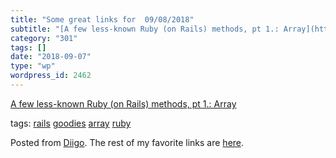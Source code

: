 ```yaml
---
title: "Some great links for  09/08/2018"
subtitle: "[A few less-known Ruby (on Rails) methods, pt 1.: Array](https://medium.com/jobteaser-dev-team/a-few..."
category: "301"
tags: []
date: "2018-09-07"
type: "wp"
wordpress_id: 2462
---
```

[A few less-known Ruby (on Rails) methods, pt 1.: Array](https://medium.com/jobteaser-dev-team/a-few-less-known-ruby-on-rails-methods-pt-1-array-e3462a85fe35?source=userActivityShare-d383785221d0-1536316940) 

 tags: [rails](https://www.diigo.com/user/pitosalas/rails) [goodies](https://www.diigo.com/user/pitosalas/goodies) [array](https://www.diigo.com/user/pitosalas/array) [ruby](https://www.diigo.com/user/pitosalas/ruby)

Posted from [Diigo](https://www.diigo.com). The rest of my favorite links are [here](https://www.diigo.com/user/pitosalas).